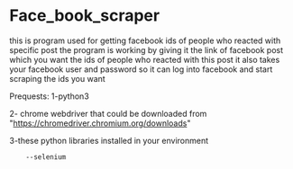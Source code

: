 # Face_book_scraper
this is program used for getting facebook ids of people who reacted with specific post 
the program is working by giving it the link of facebook post which you want the ids of people who reacted with this post 
it also takes your facebook user and password so it can log into facebook and start scraping the ids you want 

Prequests: 1-python3

2- chrome webdriver that could be downloaded from "https://chromedriver.chromium.org/downloads"

3-these python libraries installed in your environment

        --selenium 
